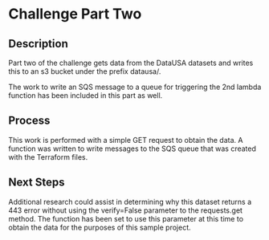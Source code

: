 # Challenge Part Two

## Description

Part two of the challenge gets data from the DataUSA datasets and writes this to an s3 bucket under the prefix datausa/.

The work to write an SQS message to a queue for triggering the 2nd lambda function has been included in this part as well.

## Process

This work is performed with a simple GET request to obtain the data. A function was written to write messages to the SQS queue that was created with the Terraform files.

## Next Steps

Additional research could assist in determining why this dataset returns a 443 error without using the verify=False parameter to the requests.get method. The function has been set to use this parameter at this time to obtain the data for the purposes of this sample project.
